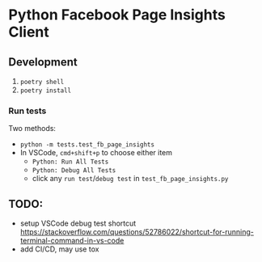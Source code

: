 # Python Facebook Page Insights Client

## Development

1. `poetry shell`
2. `poetry install`

### Run tests

Two methods:

- `python -m tests.test_fb_page_insights`
- In VSCode, `cmd+shift+p` to choose either item
  - `Python: Run All Tests`
  - `Python: Debug All Tests`
  - click any `run test`/`debug test` in `test_fb_page_insights.py`

## TODO:

- setup VSCode debug test shortcut https://stackoverflow.com/questions/52786022/shortcut-for-running-terminal-command-in-vs-code
- add CI/CD, may use tox
